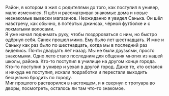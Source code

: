 Район, в котором я жил с родителями до того, как поступил в универ, мало изменился. Я шёл и рассматривал знакомые дома и новые незнакомые вывески магазинов. Неожиданно я увидел Санька. Он шёл навстречу, как обычно, в потёртых джинсах, чёрной футболке и с лохматыми волосами.  
Я уже начал поднимать руку, чтобы поздороваться с ним, но быстро одёрнул себя. Санек прошел мимо. Ему было лет шестнадцать. И мне и Саньку как раз было по шестнадцать, когда мы в последний раз виделись. Почти двадцать лет назад. Мы не были друзьями, просто знакомыми. Одно лето стало последним для общения многих из нашей школы, района. Кто-то поступил в училище на другом конце города. Кто-то поступил в универ и уехал в другой город. Даже те, кто остался и никуда не поступил, искали подработки и перестали выходить бесцельно бродить по городу.  
Миг прошлого растворился в настоящем, и я свернул с тротуара во дворы, посмотреть, осталось ли там что-то знакомое.  
